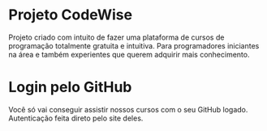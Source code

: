 # Projeto CodeWise
Projeto criado com intuito de fazer uma plataforma de cursos de programação totalmente gratuita e intuitiva. Para programadores iniciantes na área e também experientes que querem adquirir mais conhecimento.

# Login pelo GitHub
Você só vai conseguir assistir nossos cursos com o seu GitHub logado. Autenticação feita direto pelo site deles.